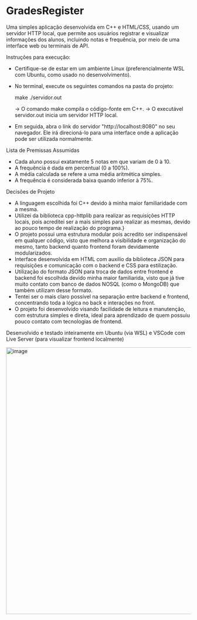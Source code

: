 # GradesRegister
Uma simples aplicação desenvolvida em C++ e HTML/CSS, usando um servidor HTTP local, que permite aos usuários registrar e visualizar informações dos alunos, incluindo notas e frequência, por meio de uma interface web ou terminais de API.

Instruções para execução:
- Certifique-se de estar em um ambiente Linux (preferencialmente WSL com Ubuntu, como usado no desenvolvimento).
- No terminal, execute os seguintes comandos na pasta do projeto:

   make
   ./servidor.out

  -> O comando make compila o código-fonte em C++.
  -> O executável servidor.out inicia um servidor HTTP local.
- Em seguida, abra o link do servidor "http://localhost:8080" no seu navegador. Ele irá direcioná-lo para uma interface onde a aplicação pode ser utilizada normalmente.

Lista de Premissas Assumidas
- Cada aluno possui exatamente 5 notas em que variam de 0 à 10.
- A frequência é dada em percentual (0 a 100%).
- A média calculada se refere a uma média aritmética simples.
- A frequência é considerada baixa quando inferior à 75%.

Decisões de Projeto
- A linguagem escolhida foi C++ devido à minha maior familiaridade com a mesma.
- Utilizei da biblioteca cpp-httplib para realizar as requisições HTTP locais, pois acreditei ser a mais simples para realizar as mesmas, devido ao pouco tempo de realização do programa.}
- O projeto possui uma estrutura modular pois acredito ser indispensável em qualquer código, visto que melhora a visibilidade e organização do mesmo, tanto backend quanto frontend foram devidamente modularizados.
- Interface desenvolvida em HTML com auxilio da biblioteca JSON para requisições e comunicação com o backend e CSS para estilização.
- Utilização do formato JSON para troca de dados entre frontend e backend foi escolhida devido minha maior familiarida, visto que já tive muito contato com banco de dados NOSQL (como o MongoDB) que também utilizam desse formato.
- Tentei ser o mais claro possível na separação entre backend e frontend, concentrando toda a lógica no back e interações no front.
- O projeto foi desenvolvido visando facilidade de leitura e manutenção, com estrutura simples e direta, ideal para aprendizado de quem possuiu pouco contato com tecnologias de frontend.

Desenvolvido e testado inteiramente em Ubuntu (via WSL) e VSCode com Live Server (para visualizar frontend localmente)

<img width="1439" height="728" alt="image" src="https://github.com/user-attachments/assets/692b1c0d-f060-409f-a45b-682c17a84a2a" />

